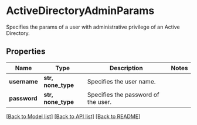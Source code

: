 # ActiveDirectoryAdminParams

Specifies the params of a user with administrative privilege of an Active Directory.

## Properties
Name | Type | Description | Notes
------------ | ------------- | ------------- | -------------
**username** | **str, none_type** | Specifies the user name. | 
**password** | **str, none_type** | Specifies the password of the user. | 

[[Back to Model list]](../README.md#documentation-for-models) [[Back to API list]](../README.md#documentation-for-api-endpoints) [[Back to README]](../README.md)


